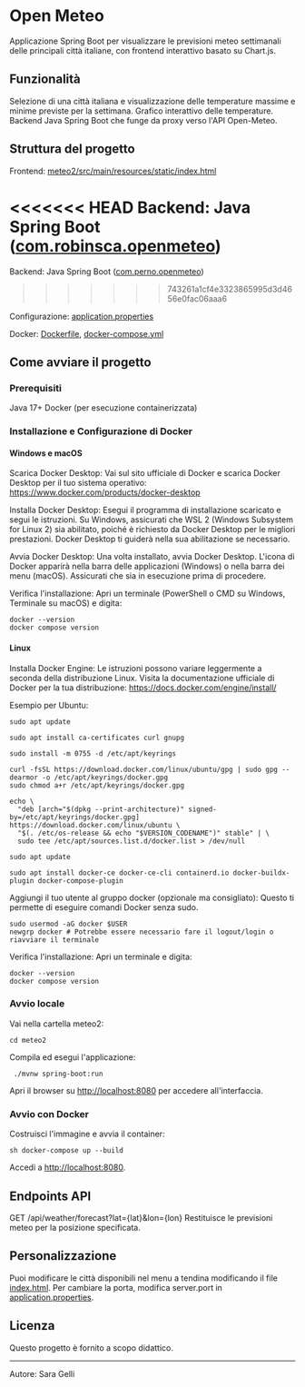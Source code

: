 # Open Meteo

Applicazione Spring Boot per visualizzare le previsioni meteo settimanali delle principali città italiane, con frontend interattivo basato su Chart.js.

## Funzionalità

Selezione di una città italiana e visualizzazione delle temperature massime e minime previste per la settimana.
Grafico interattivo delle temperature.
Backend Java Spring Boot che funge da proxy verso l'API Open-Meteo.

## Struttura del progetto

Frontend: [meteo2/src/main/resources/static/index.html](meteo2/src/main/resources/static/index.html)

<<<<<<< HEAD
Backend: Java Spring Boot ([com.robinsca.openmeteo](meteo2/src/main/java/com/robinsca/openmeteo/))
=======
Backend: Java Spring Boot ([com.perno.openmeteo](meteo2/src/main/java/com/robinsca/openmeteo/))
>>>>>>> 743261a1cf4e3323865995d3d4656e0fac06aaa6

Configurazione: [application.properties](meteo2/src/main/resources/application.properties)

Docker: [Dockerfile](Dockerfile), [docker-compose.yml](docker-compose.yml)

## Come avviare il progetto

### Prerequisiti

Java 17+
Docker (per esecuzione containerizzata)

### Installazione e Configurazione di Docker

#### Windows e macOS

Scarica Docker Desktop: Vai sul sito ufficiale di Docker e scarica Docker Desktop per il tuo sistema operativo: https://www.docker.com/products/docker-desktop

Installa Docker Desktop: Esegui il programma di installazione scaricato e segui le istruzioni. Su Windows, assicurati che WSL 2 (Windows Subsystem for Linux 2) sia abilitato, poiché è richiesto da Docker Desktop per le migliori prestazioni. Docker Desktop ti guiderà nella sua abilitazione se necessario.

Avvia Docker Desktop: Una volta installato, avvia Docker Desktop. L'icona di Docker apparirà nella barra delle applicazioni (Windows) o nella barra dei menu (macOS). Assicurati che sia in esecuzione prima di procedere.

Verifica l'installazione: Apri un terminale (PowerShell o CMD su Windows, Terminale su macOS) e digita:

```
docker --version
docker compose version
```
#### Linux

Installa Docker Engine: Le istruzioni possono variare leggermente a seconda della distribuzione Linux. Visita la documentazione ufficiale di Docker per la tua distribuzione: https://docs.docker.com/engine/install/

Esempio per Ubuntu:

```
sudo apt update

sudo apt install ca-certificates curl gnupg

sudo install -m 0755 -d /etc/apt/keyrings

curl -fsSL https://download.docker.com/linux/ubuntu/gpg | sudo gpg --dearmor -o /etc/apt/keyrings/docker.gpg
sudo chmod a+r /etc/apt/keyrings/docker.gpg

echo \
  "deb [arch="$(dpkg --print-architecture)" signed-by=/etc/apt/keyrings/docker.gpg] https://download.docker.com/linux/ubuntu \
  "$(. /etc/os-release && echo "$VERSION_CODENAME")" stable" | \
  sudo tee /etc/apt/sources.list.d/docker.list > /dev/null

sudo apt update

sudo apt install docker-ce docker-ce-cli containerd.io docker-buildx-plugin docker-compose-plugin
```

Aggiungi il tuo utente al gruppo docker (opzionale ma consigliato): Questo ti permette di eseguire comandi Docker senza sudo.


```
sudo usermod -aG docker $USER
newgrp docker # Potrebbe essere necessario fare il logout/login o riavviare il terminale
```

Verifica l'installazione: Apri un terminale e digita:

```
docker --version
docker compose version
```

### Avvio locale

Vai nella cartella meteo2: 

```
cd meteo2
``` 

Compila ed esegui l'applicazione: 

```
 ./mvnw spring-boot:run
 ```

Apri il browser su [http://localhost:8080](http://localhost:8080) per accedere all'interfaccia.
### Avvio con Docker

Costruisci l'immagine e avvia il container: 

```
sh docker-compose up --build
 ```

Accedi a [http://localhost:8080](http://localhost:8080).
## Endpoints API

GET /api/weather/forecast?lat={lat}&lon={lon} Restituisce le previsioni meteo per la posizione specificata.
## Personalizzazione

Puoi modificare le città disponibili nel menu a tendina modificando il file [index.html](meteo2/src/main/resources/static/index.html).
Per cambiare la porta, modifica server.port in [application.properties](meteo2/src/main/resources/application.properties).
## Licenza

Questo progetto è fornito a scopo didattico.

---

Autore: Sara Gelli
